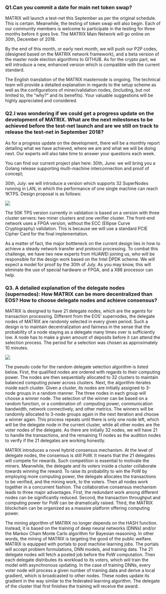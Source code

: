 ### Q1.Can you commit a date for main net token swap?

MATRIX will launch a test-net this September as per the original schedule. This is certain.  Meanwhile, the testing of token swap will also begin. Each of our community members is welcome to participate in the testing for three months before it goes live. The MATRIX Main Network will go online on 30th, December of 2018.

By the end of this month, or early next month, we will push our P2P codes, (designed based on the MATRIX network framework), and a beta version of the master node election algorithms to GITHUB. As for the crypto part, we will introduce a new, enhanced version which is compatible with the current standard.


The English translation of the MATRIX masternode is ongoing. The technical team will provide a detailed explanation in regards to the setup scheme as well as the configurations of miner/validation nodes, (including, but not limited to, the “why?” and its benefits). Your valuable suggestions will be highly appreciated and considered.

### Q2.I was wondering if we could get a progress update on the development of MATRIX. What are the next milestones to be achieved before the test-net launch and are we still on track to release the test-net in September 2018?

As for a progress update on the development, there will be a monthly report detailing what we have achieved, where we are and what we will be doing next. Our experts will also take time to answer your questions each week.

You can find our current project plan here:
30th, June: we will bring you a Golang release supporting multi-machine interconnection and proof of concept;

30th, July: we will introduce a version which supports 32 SuperNodes running in LAN, in which the performance of one single machine can reach 1KTPS. Design proposal is as follows:

![](https://i.imgur.com/YUkXtwq.png)

The 50K TPS version currently in validation is based on a version with three cluster servers: two miner clusters and one verifier cluster. The front-end network uses a FPGA version, without the ECC (Ellipse Curve Cryptography) validation. This is because we will use a standard PCIE Cipher Card for the final implementation.

As a matter of fact, the major bottleneck on the current design lies in how to achieve a steady network transfer and protocol processing. To combat this challenge, we have two new experts from HUAWEI joining us, who will be responsible for the design work based on the Intel DPDK scheme. We will expect a model for proof by the 30th of July. As you may know, this will eliminate the use of special hardware or FPGA, and a X86 processor can help.

### Q3. A detailed explanation of the delegate nodes (supernodes): How MATRIX can be more decentralized than EOS? How to choose delegate nodes and achieve consensus?

MATRIX is designed to have 21 delegate nodes, which are the agents for transaction processing. Different from the EOS’ supernodes, the delegate nodes of MATRIX are randomly selected in every given period. Such a design is to maintain decentralization and fairness in the sense that the probability of a node staying as a delegate many times over is sufficiently low. A node has to make a given amount of deposits before it can attend the selection process. The period for a selection was chosen as approximately 10 minutes.

![](https://i.imgur.com/1S9Tk7h.png)

The pseudo code for the random delegate selection algorithm is listed below. First, the qualified nodes are ordered with regards to their computing power. The nodes are then sequentially allocated to 32 clusters to maintain balanced computing power across clusters. Next, the algorithm iterates inside each cluster. Given a cluster, its nodes are initially assigned to 3-node groups in a random manner. The three nodes in each group will choose a winner node. The selection of the winner can be based on a random function, or a combination of: computing power, communication bandwidth, network connectively, and other metrics. The winners will be randomly allocated to 3-node groups again in the next iteration and choose a winner again. This process repeats until there is only one node left, which will be the delegate node in the current cluster, while all other nodes are the voter nodes of the delegate. As there are initially 32 nodes, we will have 21 to handle the transactions, and the remaining 11 nodes as the audition nodes to verify if the 21 delegates are working honestly.

MATRIX introduces a novel hybrid consensus mechanism. At the level of delegate nodes, the consensus is still PoW. It means that the 21 delegates will compete for rewards. Such  competition is essential to motivate the miners. Meanwhile, the delegate and its voters inside a cluster collaborate towards winning the reward. To raise its probability to win the PoW by employing more computing power, the delegate allocates the transactions to be verified, and the mining work, to the voters. Then all nodes work together in a concurrent fashion. The collaborative consensus mechanism leads to three major advantages. First, the redundant work among different nodes can be significantly reduced. Second, the transaction throughput and computing power for PoW can be dramatically raised. Third, the MATRIX blockchain can be organized as a massive platform offering computing power. 

The mining algorithm of MATRIX no longer depends on the HASH function. Instead, it is based on the training of deep neural networks (DNNs) and/or the Markov Chain Monte Carlo algorithm for Bayesian reasoning. In other words, the mining of MATRIX is targeting the good of the public welfare. MATRIX is equipped with portals to post machine learning jobs. The portals will accept problem formulations, DNN models, and training data. The 21 delegate nodes will fetch a posted job before the PoW computation. Then each delegate distributes its workload to its voters, which will train the model with asynchronous updating. In the case of training DNNs, every voter node will process a given number of training data and derive a local gradient, which is broadcasted to other nodes. These nodes update its gradient in the way similar to the federated learning algorithm. The delegate of the cluster that first finishes the training will receive the award. 